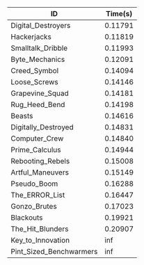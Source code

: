 |ID|Time(s)|
|-|-|
|Digital_Destroyers|0.11791|
|Hackerjacks|0.11819|
|Smalltalk_Dribble|0.11993|
|Byte_Mechanics|0.12091|
|Creed_Symbol|0.14094|
|Loose_Screws|0.14146|
|Grapevine_Squad|0.14181|
|Rug_Heed_Bend|0.14198|
|Beasts|0.14616|
|Digitally_Destroyed|0.14831|
|Computer_Crew|0.14840|
|Prime_Calculus|0.14944|
|Rebooting_Rebels|0.15008|
|Artful_Maneuvers|0.15149|
|Pseudo_Boom|0.16288|
|The_ERROR_List|0.16447|
|Gonzo_Brutes|0.17023|
|Blackouts|0.19921|
|The_Hit_Blunders|0.20907|
|Key_to_Innovation|inf|
|Pint_Sized_Benchwarmers|inf|
